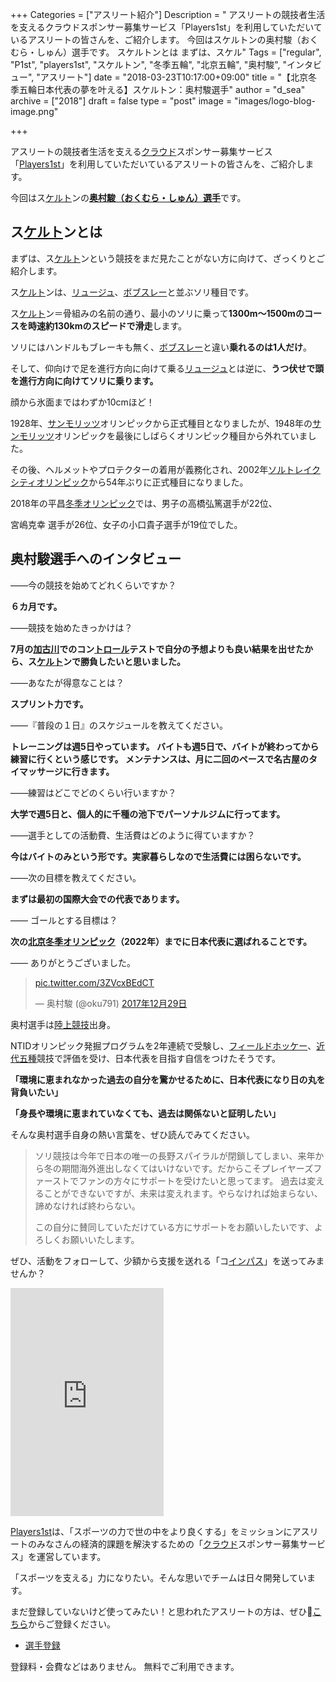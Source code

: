 +++
Categories = ["アスリート紹介"]
Description = " アスリートの競技者生活を支えるクラウドスポンサー募集サービス「Players1st」を利用していただいているアスリートの皆さんを、ご紹介します。  今回はスケルトンの奥村駿（おくむら・しゅん）選手です。  スケルトンとは  まずは、スケル"
Tags = ["regular", "P1st", "players1st", "スケルトン", "冬季五輪", "北京五輪", "奥村駿", "インタビュー", "アスリート"]
date = "2018-03-23T10:17:00+09:00"
title = "【北京冬季五輪日本代表の夢を叶える】スケルトン：奥村駿選手"
author = "d_sea"
archive = ["2018"]
draft = false
type = "post"
image = "images/logo-blog-image.png"

+++

<body>
<p>アスリートの競技者生活を支える<a class="keyword" href="http://d.hatena.ne.jp/keyword/%A5%AF%A5%E9%A5%A6%A5%C9">クラウド</a>スポンサー募集サービス「<a href="https://players1.st/">Players1st</a>」を利用していただいているアスリートの皆さんを、ご紹介します。</p>




<p>今回はス<a class="keyword" href="http://d.hatena.ne.jp/keyword/%A5%B1%A5%EB%A5%C8">ケルト</a>ンの<a href="https://players1.st/okuoku7613"><strong>奥村駿（おくむら・しゅん）選手</strong></a>です。</p>




<h2>ス<a class="keyword" href="http://d.hatena.ne.jp/keyword/%A5%B1%A5%EB%A5%C8">ケルト</a>ンとは</h2>




<p>まずは、ス<a class="keyword" href="http://d.hatena.ne.jp/keyword/%A5%B1%A5%EB%A5%C8">ケルト</a>ンという競技をまだ見たことがない方に向けて、ざっくりとご紹介します。</p>




<p>ス<a class="keyword" href="http://d.hatena.ne.jp/keyword/%A5%B1%A5%EB%A5%C8">ケルト</a>ンは、<a class="keyword" href="http://d.hatena.ne.jp/keyword/%A5%EA%A5%E5%A1%BC%A5%B8%A5%E5">リュージュ</a>、<a class="keyword" href="http://d.hatena.ne.jp/keyword/%A5%DC%A5%D6%A5%B9%A5%EC%A1%BC">ボブスレー</a>と並ぶソリ種目です。</p>




<p>ス<a class="keyword" href="http://d.hatena.ne.jp/keyword/%A5%B1%A5%EB%A5%C8">ケルト</a>ン＝骨組みの名前の通り、最小のソリに乗って<strong>1300m～1500mのコースを時速約130kmのスピードで滑走</strong>します。</p>




<p>ソリにはハンドルもブレーキも無く、<a class="keyword" href="http://d.hatena.ne.jp/keyword/%A5%DC%A5%D6%A5%B9%A5%EC%A1%BC">ボブスレー</a>と違い<strong>乗れるのは1人だけ</strong>。</p>




<p>そして、仰向けで足を進行方向に向けて乗る<a class="keyword" href="http://d.hatena.ne.jp/keyword/%A5%EA%A5%E5%A1%BC%A5%B8%A5%E5">リュージュ</a>とは逆に、<strong>うつ伏せで頭を進行方向に向けてソリに乗ります。</strong></p>




<p>顔から氷面まではわずか10cmほど！</p>




<p>1928年、<a class="keyword" href="http://d.hatena.ne.jp/keyword/%A5%B5%A5%F3%A5%E2%A5%EA%A5%C3%A5%C4">サンモリッツ</a>オリンピックから正式種目となりましたが、1948年の<a class="keyword" href="http://d.hatena.ne.jp/keyword/%A5%B5%A5%F3%A5%E2%A5%EA%A5%C3%A5%C4">サンモリッツ</a>オリンピックを最後にしばらくオリンピック種目から外れていました。</p>




<p>その後、ヘルメットやプロテクターの着用が義務化され、2002年<a class="keyword" href="http://d.hatena.ne.jp/keyword/%A5%BD%A5%EB%A5%C8%A5%EC%A5%A4%A5%AF%A5%B7%A5%C6%A5%A3%A5%AA%A5%EA%A5%F3%A5%D4%A5%C3%A5%AF">ソルトレイクシティオリンピック</a>から54年ぶりに正式種目になりました。</p>




<p>2018年の平昌<a class="keyword" href="http://d.hatena.ne.jp/keyword/%C5%DF%B5%A8%A5%AA%A5%EA%A5%F3%A5%D4%A5%C3%A5%AF">冬季オリンピック</a>では、男子の高橋弘篤選手が22位、</p>




<p>宮嶋克幸 選手が26位、女子の小口貴子選手が19位でした。</p>




<h2>奥村駿選手へのインタビュー</h2>




<p>――今の競技を始めてどれくらいですか？</p>




<p><strong>６カ月です。</strong></p>




<p>――競技を始めたきっかけは？</p>




<p><strong>7月の<a class="keyword" href="http://d.hatena.ne.jp/keyword/%B2%C3%B8%C5%C0%EE">加古川</a>でのコン<a class="keyword" href="http://d.hatena.ne.jp/keyword/%A5%C8%A5%ED%A1%BC%A5%EB">トロール</a>テストで自分の予想よりも良い結果を出せたから、ス<a class="keyword" href="http://d.hatena.ne.jp/keyword/%A5%B1%A5%EB%A5%C8">ケルト</a>ンで勝負したいと思いました。</strong></p>




<p>――あなたが得意なことは？</p>




<p><strong>スプリント力です。</strong></p>




<p>――『普段の１日』のスケジュールを教えてください。</p>




<p><strong>トレーニングは週5日やっています。
バイトも週5日で、バイトが終わってから練習に行くという感じです。
メンテナンスは、月に二回のペースで名古屋のタイマッサージに行きます。</strong></p>




<p>――練習はどこでどのくらい行いますか？</p>




<p><strong>大学で週5日と、個人的に千種の池下でパーソナルジムに行ってます。</strong></p>




<p>――選手としての活動費、生活費はどのように得ていますか？</p>




<p><strong>今はバイトのみという形です。実家暮らしなので生活費には困らないです。</strong></p>




<p>――次の目標を教えてください。</p>




<p><strong>まずは最初の国際大会での代表であります。</strong></p>




<p>―― ゴールとする目標は？</p>




<p><strong>次の<a class="keyword" href="http://d.hatena.ne.jp/keyword/%CB%CC%B5%FE%C5%DF%B5%A8%A5%AA%A5%EA%A5%F3%A5%D4%A5%C3%A5%AF">北京冬季オリンピック</a>（2022年）までに日本代表に選ばれることです。</strong></p>




<p>―― ありがとうございました。</p>




<blockquote class="twitter-tweet" data-lang="ja">
<p lang="und" dir="ltr"><a href="https://t.co/3ZVcxBEdCT">pic.twitter.com/3ZVcxBEdCT</a></p>— 奥村駿 (@oku791) <a href="https://twitter.com/oku791/status/946701806523990017?ref_src=twsrc%5Etfw">2017年12月29日</a>
</blockquote>


<script async src="https://platform.twitter.com/widgets.js" charset="utf-8"></script>


<p>奥村選手は<a class="keyword" href="http://d.hatena.ne.jp/keyword/%CE%A6%BE%E5%B6%A5%B5%BB">陸上競技</a>出身。</p>




<p>NTIDオリンピック発掘プログラムを2年連続で受験し、<a class="keyword" href="http://d.hatena.ne.jp/keyword/%A5%D5%A5%A3%A1%BC%A5%EB%A5%C9%A5%DB%A5%C3%A5%B1%A1%BC">フィールドホッケー</a>、<a class="keyword" href="http://d.hatena.ne.jp/keyword/%B6%E1%C2%E5%B8%DE%BC%EF">近代五種</a>競技で評価を受け、日本代表を目指す自信をつけたそうです。</p>




<p><strong>「環境に恵まれなかった過去の自分を驚かせるために、日本代表になり日の丸を背負いたい」</strong></p>




<p><strong>「身長や環境に恵まれていなくても、過去は関係ないと証明したい」</strong></p>




<p>そんな奥村選手自身の熱い言葉を、ぜひ読んでみてください。</p>




<blockquote>
<p>ソリ競技は今年で日本の唯一の長野スパイラルが閉鎖してしまい、来年から冬の期間海外進出しなくてはいけないです。だからこそプレイヤーズファーストでファンの方々にサポートを受けたいと思ってます。
過去は変えることができないですが、未来は変えれます。やらなければ始まらない、諦めなければ終わらない。</p>
<p>この自分に賛同していただけている方にサポートをお願いしたいです、よろしくお願いいたします。</p>
</blockquote>




<p>ぜひ、活動をフォローして、少額から支援を送れる「コ<a class="keyword" href="http://d.hatena.ne.jp/keyword/%A5%A4%A5%F3%A5%D1%A5%B9">インパス</a>」を送ってみませんか？</p>




<iframe src="https://players1.st/okuoku7613/widget" width="245" height="365" frameborder="0" scrolling="no" class="widget">
</iframe>




<p><a href="https://players1.st/">Players1st</a>は、「スポーツの力で世の中をより良くする」をミッションにアスリートのみなさんの経済的課題を解決するための「<a class="keyword" href="http://d.hatena.ne.jp/keyword/%A5%AF%A5%E9%A5%A6%A5%C9">クラウド</a>スポンサー募集サービス」を運営しています。</p>




<p>「スポーツを支える」力になりたい。そんな思いでチームは日々開発しています。</p>




<p>まだ登録していないけど使ってみたい！と思われたアスリートの方は、ぜひ🔗<a href="https://players1.st/">こちら</a>からご登録ください。</p>




<ul>
<li><a href="https://players1.st/">選手登録</a></li>
</ul>


<p>登録料・会費などはありません。 無料でご利用できます。</p>

</body>
